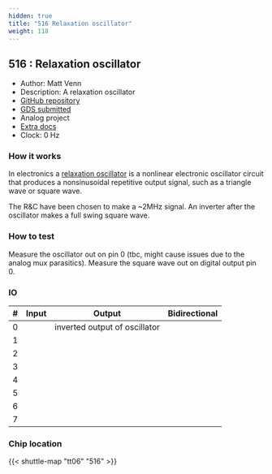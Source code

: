 ```yaml
---
hidden: true
title: "516 Relaxation oscillator"
weight: 118
---
```


## 516 : Relaxation oscillator

* Author: Matt Venn
* Description: A relaxation oscillator
* [GitHub repository](https://github.com/mattvenn/tt06-analog-relax-osc)
* [GDS submitted](https://github.com/mattvenn/tt06-analog-relax-osc/actions/runs/8719175927)
* Analog project
* [Extra docs](None)
* Clock: 0 Hz

<!---

This file is used to generate your project datasheet. Please fill in the information below and delete any unused
sections.

You can also include images in this folder and reference them in the markdown. Each image must be less than
512 kb in size, and the combined size of all images must be less than 1 MB.
-->


### How it works

In electronics a [relaxation oscillator](https://en.wikipedia.org/wiki/Relaxation_oscillator) is a nonlinear electronic oscillator circuit that produces a nonsinusoidal repetitive output signal, such as a triangle wave or square wave.

The R&C have been chosen to make a ~2MHz signal.
An inverter after the oscillator makes a full swing square wave.

### How to test

Measure the oscillator out on pin 0 (tbc, might cause issues due to the analog mux parasitics). Measure the square wave out on digital output pin 0.


### IO

| # | Input          | Output         | Bidirectional   |
| - | -------------- | -------------- | --------------- |
| 0 |  | inverted output of oscillator |  |
| 1 |  |  |  |
| 2 |  |  |  |
| 3 |  |  |  |
| 4 |  |  |  |
| 5 |  |  |  |
| 6 |  |  |  |
| 7 |  |  |  |

### Chip location

{{< shuttle-map "tt06" "516" >}}
